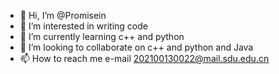 - 👋 Hi, I’m @Promisein
- 👀 I’m interested in writing code
- 🌱 I’m currently learning c++ and python
- 💞️ I’m looking to collaborate on c++ and python  and  Java
- 📫 How to reach me e-mail 202100130022@mail.sdu.edu.cn

<!---
Promisein/Promisein is a ✨ special ✨ repository because its `README.md` (this file) appears on your GitHub profile.
You can click the Preview link to take a look at your changes.
--->
